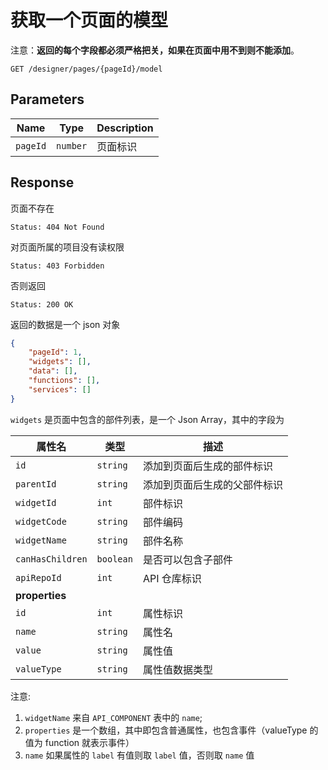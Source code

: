 # 获取一个页面的模型

注意：**返回的每个字段都必须严格把关，如果在页面中用不到则不能添加**。

```text
GET /designer/pages/{pageId}/model
```

## Parameters

| Name     | Type     | Description |
| -------- | -------- | ----------- |
| `pageId` | `number` | 页面标识    |

## Response

页面不存在

```text
Status: 404 Not Found
```

对页面所属的项目没有读权限

```text
Status: 403 Forbidden
```

否则返回

```text
Status: 200 OK
```

返回的数据是一个 json 对象

```json
{
    "pageId": 1,
    "widgets": [],
    "data": [],
    "functions": [],
    "services": []
}
```

`widgets` 是页面中包含的部件列表，是一个 Json Array，其中的字段为

| 属性名       | 类型     | 描述                         |
| ------------ | -------- | ---------------------------- |
| `id`         | `string` | 添加到页面后生成的部件标识   |
| `parentId`   | `string` | 添加到页面后生成的父部件标识 |
| `widgetId`   | `int`    | 部件标识                     |
| `widgetCode` | `string` | 部件编码                     |
| `widgetName` | `string` | 部件名称                     |
| `canHasChildren` | `boolean` | 是否可以包含子部件                     |
| `apiRepoId`      | `int`    | API 仓库标识       |
| **properties**   |          |                    |
| `id`             | `int`    | 属性标识           |
| `name`           | `string` | 属性名             |
| `value`          | `string` | 属性值             |
| `valueType`      | `string` | 属性值数据类型     |

注意:

1. `widgetName` 来自 `API_COMPONENT` 表中的 `name`;
2. `properties` 是一个数组，其中即包含普通属性，也包含事件（valueType 的值为 function 就表示事件）
3. `name` 如果属性的 `label` 有值则取 `label` 值，否则取 `name` 值
